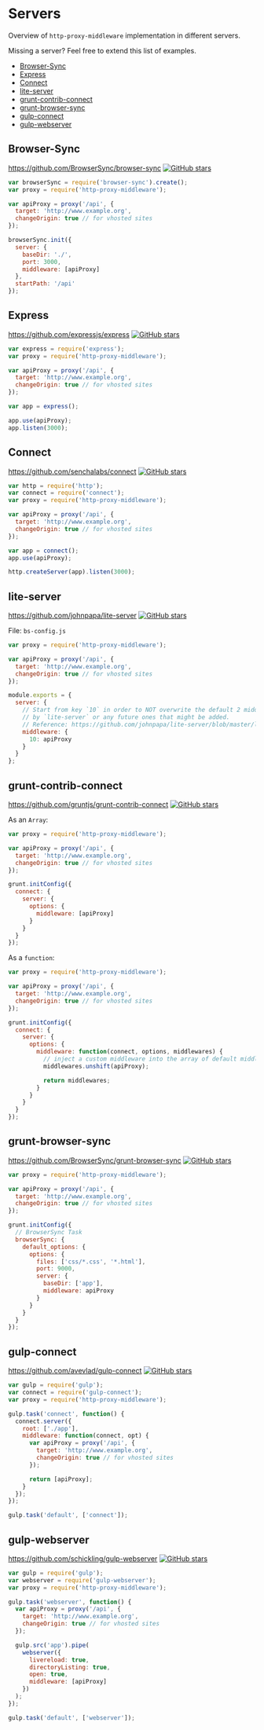 # Servers

Overview of `http-proxy-middleware` implementation in different servers.

Missing a server? Feel free to extend this list of examples.

<!-- MarkdownTOC autolink=true bracket=round -->

- [Browser-Sync](#browser-sync)
- [Express](#express)
- [Connect](#connect)
- [lite-server](#lite-server)
- [grunt-contrib-connect](#grunt-contrib-connect)
- [grunt-browser-sync](#grunt-browser-sync)
- [gulp-connect](#gulp-connect)
- [gulp-webserver](#gulp-webserver)

<!-- /MarkdownTOC -->

## Browser-Sync

https://github.com/BrowserSync/browser-sync
[![GitHub stars](https://img.shields.io/github/stars/BrowserSync/browser-sync.svg?style=social&label=Star)](https://github.com/BrowserSync/browser-sync)

```javascript
var browserSync = require('browser-sync').create();
var proxy = require('http-proxy-middleware');

var apiProxy = proxy('/api', {
  target: 'http://www.example.org',
  changeOrigin: true // for vhosted sites
});

browserSync.init({
  server: {
    baseDir: './',
    port: 3000,
    middleware: [apiProxy]
  },
  startPath: '/api'
});
```

## Express

https://github.com/expressjs/express
[![GitHub stars](https://img.shields.io/github/stars/expressjs/express.svg?style=social&label=Star)](https://github.com/expressjs/express)

```javascript
var express = require('express');
var proxy = require('http-proxy-middleware');

var apiProxy = proxy('/api', {
  target: 'http://www.example.org',
  changeOrigin: true // for vhosted sites
});

var app = express();

app.use(apiProxy);
app.listen(3000);
```

## Connect

https://github.com/senchalabs/connect
[![GitHub stars](https://img.shields.io/github/stars/senchalabs/connect.svg?style=social&label=Star)](https://github.com/senchalabs/connect)

```javascript
var http = require('http');
var connect = require('connect');
var proxy = require('http-proxy-middleware');

var apiProxy = proxy('/api', {
  target: 'http://www.example.org',
  changeOrigin: true // for vhosted sites
});

var app = connect();
app.use(apiProxy);

http.createServer(app).listen(3000);
```

## lite-server

https://github.com/johnpapa/lite-server
[![GitHub stars](https://img.shields.io/github/stars/johnpapa/lite-server.svg?style=social&label=Star)](https://github.com/johnpapa/lite-server)

File: `bs-config.js`

```javascript
var proxy = require('http-proxy-middleware');

var apiProxy = proxy('/api', {
  target: 'http://www.example.org',
  changeOrigin: true // for vhosted sites
});

module.exports = {
  server: {
    // Start from key `10` in order to NOT overwrite the default 2 middleware provided
    // by `lite-server` or any future ones that might be added.
    // Reference: https://github.com/johnpapa/lite-server/blob/master/lib/config-defaults.js#L16
    middleware: {
      10: apiProxy
    }
  }
};
```

## grunt-contrib-connect

https://github.com/gruntjs/grunt-contrib-connect
[![GitHub stars](https://img.shields.io/github/stars/gruntjs/grunt-contrib-connect.svg?style=social&label=Star)](https://github.com/gruntjs/grunt-contrib-connect)

As an `Array`:

```javascript
var proxy = require('http-proxy-middleware');

var apiProxy = proxy('/api', {
  target: 'http://www.example.org',
  changeOrigin: true // for vhosted sites
});

grunt.initConfig({
  connect: {
    server: {
      options: {
        middleware: [apiProxy]
      }
    }
  }
});
```

As a `function`:

```javascript
var proxy = require('http-proxy-middleware');

var apiProxy = proxy('/api', {
  target: 'http://www.example.org',
  changeOrigin: true // for vhosted sites
});

grunt.initConfig({
  connect: {
    server: {
      options: {
        middleware: function(connect, options, middlewares) {
          // inject a custom middleware into the array of default middlewares
          middlewares.unshift(apiProxy);

          return middlewares;
        }
      }
    }
  }
});
```

## grunt-browser-sync

https://github.com/BrowserSync/grunt-browser-sync
[![GitHub stars](https://img.shields.io/github/stars/BrowserSync/grunt-browser-sync.svg?style=social&label=Star)](https://github.com/BrowserSync/grunt-browser-sync)

```javascript
var proxy = require('http-proxy-middleware');

var apiProxy = proxy('/api', {
  target: 'http://www.example.org',
  changeOrigin: true // for vhosted sites
});

grunt.initConfig({
  // BrowserSync Task
  browserSync: {
    default_options: {
      options: {
        files: ['css/*.css', '*.html'],
        port: 9000,
        server: {
          baseDir: ['app'],
          middleware: apiProxy
        }
      }
    }
  }
});
```

## gulp-connect

https://github.com/avevlad/gulp-connect
[![GitHub stars](https://img.shields.io/github/stars/avevlad/gulp-connect.svg?style=social&label=Star)](https://github.com/avevlad/gulp-connect)

```javascript
var gulp = require('gulp');
var connect = require('gulp-connect');
var proxy = require('http-proxy-middleware');

gulp.task('connect', function() {
  connect.server({
    root: ['./app'],
    middleware: function(connect, opt) {
      var apiProxy = proxy('/api', {
        target: 'http://www.example.org',
        changeOrigin: true // for vhosted sites
      });

      return [apiProxy];
    }
  });
});

gulp.task('default', ['connect']);
```

## gulp-webserver

https://github.com/schickling/gulp-webserver
[![GitHub stars](https://img.shields.io/github/stars/schickling/gulp-webserver.svg?style=social&label=Star)](https://github.com/schickling/gulp-webserver)

```javascript
var gulp = require('gulp');
var webserver = require('gulp-webserver');
var proxy = require('http-proxy-middleware');

gulp.task('webserver', function() {
  var apiProxy = proxy('/api', {
    target: 'http://www.example.org',
    changeOrigin: true // for vhosted sites
  });

  gulp.src('app').pipe(
    webserver({
      livereload: true,
      directoryListing: true,
      open: true,
      middleware: [apiProxy]
    })
  );
});

gulp.task('default', ['webserver']);
```
